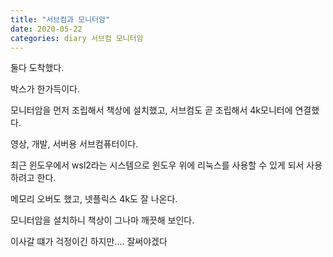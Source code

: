 ```yaml
---
title: "서브컴과 모니터암"
date: 2020-05-22
categories: diary 서브컴 모니터암
---
```


둘다 도착했다.

박스가 한가득이다.

모니터암을 먼저 조립해서 책상에 설치했고, 서브컴도 곧 조립해서 4k모니터에 연결했다.

영상, 개발, 서버용 서브컴퓨터이다.

최근 윈도우에서 wsl2라는 시스템으로 윈도우 위에 리눅스를 사용할 수 있게 되서 사용하려고 한다.

메모리 오버도 했고, 넷플릭스 4k도 잘 나온다.

모니터암을 설치하니 책상이 그나마 깨끗해 보인다.

이사갈 떄가 걱정이긴 하지만.... 잘써야겠다
